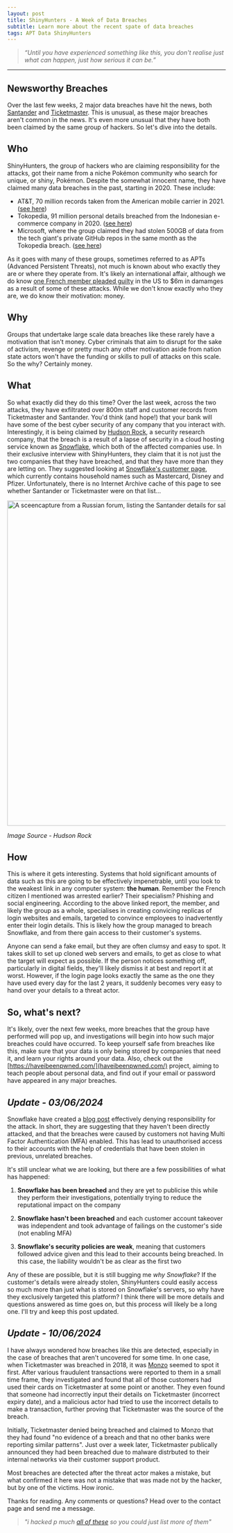```yaml
---
layout: post
title: ShinyHunters - A Week of Data Breaches
subtitle: Learn more about the recent spate of data breaches
tags: APT Data ShinyHunters
---
```

> *“Until you have experienced something like this, you don't realise just what can happen, just how serious it can be.”*

---
## Newsworthy Breaches
Over the last few weeks, 2 major data breaches have hit the news, both [Santander](https://www.bbc.co.uk/news/articles/c6ppv06e3n8o) and [Ticketmaster](https://www.bbc.co.uk/news/articles/c899pz84d8zo). This is unusual, as these major breaches aren't common in the news. It's even more unusual that they have both been claimed by the same group of hackers. So let's dive into the details.

## Who
ShinyHunters, the group of hackers who are claiming responsibility for the attacks, got their name from a niche Pokémon community who search for unique, or shiny, Pokémon. Despite the somewhat innocent name, they have claimed many data breaches in the past, starting in 2020. These include:
- AT&T, 70 million records taken from the American mobile carrier in 2021. ([<ins>see here</ins>](https://gizmodo.com/a-notorious-hacker-gang-claims-to-be-selling-data-on-70-1847527860))
- Tokopedia, 91 million personal details breached from the Indonesian e-commerce company in 2020. ([<ins>see here</ins>](https://gizmodo.com/a-notorious-hacker-gang-claims-to-be-selling-data-on-70-1847527860))
- Microsoft, where the group claimed they had stolen 500GB of data from the tech giant's private GitHub repos in the same month as the Tokopedia breach. ([<ins>see here</ins>](https://techgenix.com/microsofts-github-account-breached/))

As it goes with many of these groups, sometimes referred to as APTs (Advanced Persistent Threats), not much is known about who exactly they are or where they operate from. It's likely an international affair, although we do know [one French member pleaded guilty](https://cyberwarzone.com/shinyhunters-22-year-old-member-pleads-guilty-to-cyber-extortion-causing-6-million-in-damage/) in the US to $6m in damamges as a result of some of these attacks. While we don't know exactly who they are, we do know their motivation: money.

## Why
Groups that undertake large scale data breaches like these rarely have a motivation that isn't money. Cyber criminals that aim to disrupt for the sake of activism, revenge or pretty much any other motivation aside from nation state actors won't have the funding or skills to pull of attacks on this scale. So the why? Certainly money.

## What
So what exactly did they do this time? Over the last week, across the two attacks, they have exfiltrated over 800m staff and customer records from Ticketmaster and Santander. You'd think (and hope!) that your bank will have some of the best cyber security of any company that you interact with. Interestingly, it is being claimed by [Hudson Rock](https://www.hudsonrock.com/blog/snowflake-massive-breach-access-through-infostealer-infection), a security research company, that the breach is a result of a lapse of security in a cloud hosting service known as [Snowflake](https://www.snowflake.com/en/), which both of the affected companies use. In their exclusive interview with ShinyHunters, they claim that it is not just the two companies that they have breached, and that they have more than they are letting on. They suggested looking at [Snowflake's customer page](https://www.snowflake.com/en/customers/), which currently contains household names such as Mastercard, Disney and Pfizer. Unfortunately, there is no Internet Archive cache of this page to see whether Santander or Ticketmaster were on that list...

<img src="https://oliverb21.github.io/blog/img/posts/01_snowflake_breach_infostealer_1.png" alt="A sceencapture from a Russian forum, listing the Santander details for sale" text-align="centre" width="750"/>

*Image Source - Hudson Rock*

## How
This is where it gets interesting. Systems that hold significant amounts of data such as this are going to be effectively impenetrable, until you look to the weakest link in any computer system: **the human**. Remember the French citizen I mentioned was arrested earlier? Their specialism? Phishing and social engineering. According to the above linked report, the member, and likely the group as a whole, specialises in creating convicing replicas of login websites and emails, targeted to convince employees to inadvertently enter their login details. This is likely how the group managed to breach Snowflake, and from there gain access to their customer's systems.

Anyone can send a fake email, but they are often clumsy and easy to spot. It takes skill to set up cloned web servers and emails, to get as close to what the target will expect as possible. If the person notices something off, particularly in digital fields, they'll likely dismiss it at best and report it at worst. However, if the login page looks exactly the same as the one they have used every day for the last 2 years, it suddenly becomes very easy to hand over your details to a threat actor.

## So, what's next?
It's likely, over the next few weeks, more breaches that the group have performed will pop up, and investigations will begin into how such major breaches could have occurred. To keep yourself safe from breaches like this, make sure that your data is only being stored by companies that need it, and learn your rights around your data. Also, check out the [https://haveibeenpwned.com/](haveibeenpwned.com/) project, aiming to teach people about personal data, and find out if your email or password have appeared in any major breaches.

## *Update - 03/06/2024*
Snowflake have created a [blog post](https://community.snowflake.com/s/question/0D5VI00000Emyl00AB/detecting-and-preventing-unauthorized-user-access) effectively denying responsibility for the attack. In short, they are suggesting that they haven't been directly attacked, and that the breaches were caused by customers not having Multi Factor Authentication (MFA) enabled. This has lead to unauthorised access to their accounts with the help of credentials that have been stolen in previous, unrelated breaches. 

It's still unclear what we are looking, but there are a few possibilities of what has happened:

1. **Snowflake has been breached** and they are yet to publicise this while they perform their investigations, potentially trying to reduce the reputational impact on the company

2. **Snowflake hasn't been breached** and each customer account takeover was independent and took advantage of failings on the customer's side (not enabling MFA)

3. **Snowflake's security policies are weak**, meaning that customers followed advice given and this lead to their accounts being breached. In this case, the liability wouldn't be as clear as the first two

Any of these are possible, but it is still bugging me *why Snowflake*? If the customer's details were already stolen, ShinyHunters could easily access so much more than just what is stored on Snowflake's servers, so why have they exclusively targeted this platform? I think there will be more details and questions answered as time goes on, but this process will likely be a long one. I'll try and keep this post updated.

## *Update - 10/06/2024*
I have always wondered how breaches like this are detected, especially in the case of breaches that aren't uncovered for some time. In one case, when Ticketmaster was breached in 2018, it was [Monzo](https://monzo.com/blog/2018/06/28/ticketmaster-breach/) seemed to spot it first. After various fraudulent transactions were reported to them in a small time frame, they investigated and found that all of those customers had used their cards on Ticketmaster at some point or another. They even found that someone had incorrectly input their details on Ticketmaster (incorrect expiry date), and a malicious actor had tried to use the incorrect details to make a transaction, further proving that Ticketmaster was the source of the breach.

Initially, Ticketmaster denied being breached and claimed to Monzo that they had found "no evidence of a breach and that no other banks were reporting similar patterns". Just over a week later, Ticketmaster publically announced they had been breached due to malware distrbuted to their internal networks via their customer support product.

Most breaches are detected after the threat actor makes a mistake, but what confirmed it here was not a mistake that was made not by the hacker, but by one of the victims. How ironic.

Thanks for reading. Any comments or questions? Head over to the contact page and send me a message.

> *"i hacked p much [all of these](https://www.snowflake.com/en/customers/all-customers/) so you could just list more of them"*